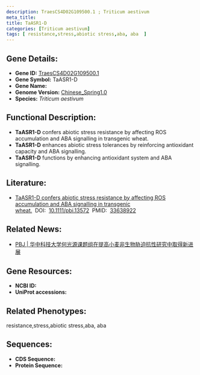 ```yaml
---
description: TraesCS4D02G109500.1 ; Triticum aestivum
meta_title:
title: TaASR1-D
categories: [Triticum aestivum]
tags: [ resistance,stress,abiotic stress,aba, aba  ]
---
```


## Gene Details:
- **Gene ID:**	[TraesCS4D02G109500.1]()
- **Gene Symbol:** TaASR1-D
- **Gene Name:** 
- **Genome Version:** [Chinese_Spring1.0]()
- **Species:** *Triticum aestivum*

## Functional Description:
   - **TaASR1-D** confers abiotic stress resistance by affecting ROS accumulation and ABA signalling in transgenic wheat.
   - **TaASR1-D** enhances abiotic stress tolerances by reinforcing antioxidant capacity and ABA signalling.
   - **TaASR1-D** functions by enhancing antioxidant system and ABA signalling.

## Literature:
   - [TaASR1-D confers abiotic stress resistance by affecting ROS accumulation and ABA signalling in transgenic wheat.]( https://onlinelibrary.wiley.com/doi/10.1111/pbi.13572)&nbsp;&nbsp;DOI:&nbsp;&nbsp;[10.1111/pbi.13572](https://onlinelibrary.wiley.com/doi/10.1111/pbi.13572)&nbsp;&nbsp;PMID:&nbsp;&nbsp;[33638922](https://pubmed.ncbi.nlm.nih.gov/33638922/)

## Related News:
   - [PBJ | 华中科技大学何光源课题组在提高小麦非生物胁迫抗性研究中取得新进展](https://mp.weixin.qq.com/s?__biz=MzIyOTY2NDYyNQ==&mid=2247509362&idx=5&sn=3e723af89bca66fd2c0645035a2c707c&chksm=e8bdd76cdfca5e7a0028c82226064cbfa7679fdf6ea1a275fccf205c2bb47d669668c39a52af&scene=27#wechat_redirect)

## Gene Resources:
- **NCBI ID:** [](https://www.ncbi.nlm.nih.gov/gene/?term=)
- **UniProt accessions:** [](https://www.uniprot.org/uniprotkb//entry)

## Related Phenotypes:
resistance,stress,abiotic stress,aba, aba 

## Sequences:
- **CDS Sequence:**
- **Protein Sequence:**
